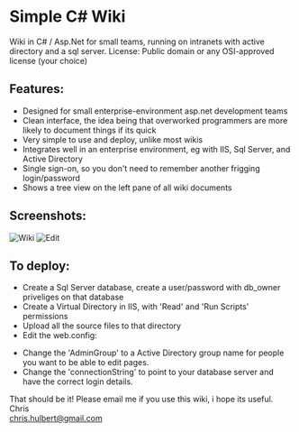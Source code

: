 Simple C# Wiki
==============

Wiki in C# / Asp.Net for small teams, running on intranets with active directory and a sql server.
License: Public domain or any OSI-approved license (your choice)

Features:
---------

* Designed for small enterprise-environment asp.net development teams
* Clean interface, the idea being that overworked programmers are more likely to document things if its quick
* Very simple to use and deploy, unlike most wikis
* Integrates well in an enterprise environment, eg with IIS, Sql Server, and Active Directory
* Single sign-on, so you don't need to remember another frigging login/password
* Shows a tree view on the left pane of all wiki documents

Screenshots:
------------
![Wiki](http://imgur.com/295Rm.jpg)
![Edit](http://imgur.com/74NCI.jpg)

To deploy:
----------
* Create a Sql Server database, create a user/password with db_owner priveliges on that database
* Create a Virtual Directory in IIS, with 'Read' and 'Run Scripts' permissions
* Upload all the source files to that directory
* Edit the web.config:
 - Change the 'AdminGroup' to a Active Directory group name for people you want to be able to edit pages.
 - Change the 'connectionString' to point to your database server and have the correct login details.

That should be it! Please email me if you use this wiki, i hope its useful.
Chris  
chris.hulbert@gmail.com
